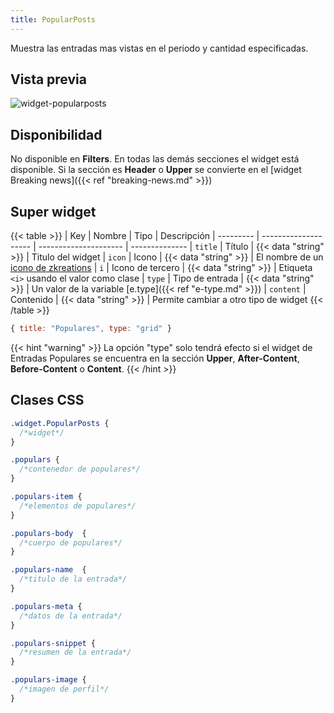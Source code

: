 ```yaml
---
title: PopularPosts
---
```


Muestra las entradas mas vistas en el periodo y cantidad especificadas.

## Vista previa

![widget-popularposts](/images/widgets/popularposts.png)


## Disponibilidad

No disponible en **Filters**. En todas las demás secciones el widget está disponible. Si la sección es **Header**  o **Upper** se convierte en el [widget Breaking news]({{< ref "breaking-news.md" >}})

## Super widget

{{< table >}}
| Key       | Nombre               | Tipo                  | Descripción 
| --------- | -------------------- | --------------------- | --------------
| `title`   | Título               | {{< data "string" >}} | Titulo del widget
| `icon`    | Icono                | {{< data "string" >}} | El nombre de un [icono de zkreations](https://icons.zkreations.com/)
| `i`       | Icono de tercero     | {{< data "string" >}} | Etiqueta `<i>` usando el valor como clase
| `type`    | Tipo de entrada      | {{< data "string" >}} | Un valor de la variable [e.type]({{< ref "e-type.md" >}})
| `content` | Contenido            | {{< data "string" >}} | Permite cambiar a otro tipo de widget
{{< /table >}}

```js
{ title: "Populares", type: "grid" }
```

{{< hint "warning" >}}
La opción "type" solo tendrá efecto si el widget de Entradas Populares se encuentra en la sección **Upper**, **After-Content**, **Before-Content** o **Content**.
{{< /hint >}}


## Clases CSS

```css
.widget.PopularPosts {
  /*widget*/
}

.populars {
  /*contenedor de populares*/
}

.populars-item {
  /*elementos de populares*/
}

.populars-body  {
  /*cuerpo de populares*/
}

.populars-name  {
  /*titulo de la entrada*/
}

.populars-meta {
  /*datos de la entrada*/
}

.populars-snippet {
  /*resumen de la entrada*/
}

.populars-image {
  /*imagen de perfil*/
}
```